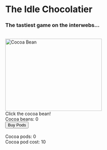 <html>
	<head>
		<link rel="stylesheet" type="text/css" href="interface.css" />
	</head>
	<body>
	<h1>The Idle Chocolatier</h1>
	<h3>The tastiest game on the interwebs...</h3>
	<br/>
		<img src="http://www.clipartkid.com/images/47/coffee-bean-clip-art-at-clker-com-vector-clip-art-online-royalty-oWV12o-clipart.png" alt="Cocoa Bean" style="width:304px;height:228px;" onclick="cookieClick(1)">
		<br/>
		Click the cocoa bean!
		<br />
		Cocoa beans: <span id="cookies">0</span>
		<br />
		<button onclick="buyCursor()">Buy Pods</button>
		<br />
		<br />
		Cocoa pods: <span id="cursors">0</span>
		<br />
		Cocoa pod cost: <span id="cursorCost">10</span>
		<script type="text/javascript" src="main.js"></script>
	</body>
</html>

